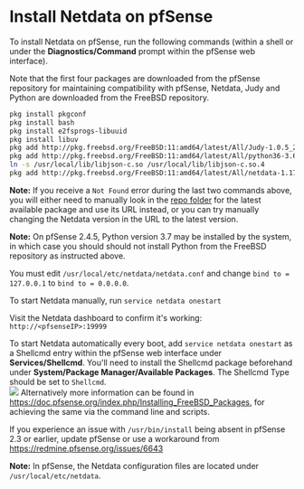 <!--
---
title: "Install Netdata on pfSense"
custom_edit_url: https://github.com/netdata/netdata/edit/master/packaging/installer/methods/pfsense.md
---
-->

# Install Netdata on pfSense

To install Netdata on pfSense, run the following commands (within a shell or under the **Diagnostics/Command** prompt
within the pfSense web interface).

Note that the first four packages are downloaded from the pfSense repository for maintaining compatibility with pfSense,
Netdata, Judy and Python are downloaded from the FreeBSD repository.

```sh
pkg install pkgconf
pkg install bash
pkg install e2fsprogs-libuuid
pkg install libuv
pkg add http://pkg.freebsd.org/FreeBSD:11:amd64/latest/All/Judy-1.0.5_2.txz
pkg add http://pkg.freebsd.org/FreeBSD:11:amd64/latest/All/python36-3.6.9.txz
ln -s /usr/local/lib/libjson-c.so /usr/local/lib/libjson-c.so.4
pkg add http://pkg.freebsd.org/FreeBSD:11:amd64/latest/All/netdata-1.17.1.txz
```

**Note:** If you receive a `Not Found` error during the last two commands above, you will either need to manually look
in the [repo folder](http://pkg.freebsd.org/FreeBSD:11:amd64/latest/All/) for the latest available package and use its
URL instead, or you can try manually changing the Netdata version in the URL to the latest version.

**Note:** On pfSense 2.4.5, Python version 3.7 may be installed by the system, in which case you should should not install Python from the FreeBSD repository as instructed above.

You must edit `/usr/local/etc/netdata/netdata.conf` and change `bind to = 127.0.0.1` to `bind to = 0.0.0.0`.

To start Netdata manually, run `service netdata onestart`  

Visit the Netdata dashboard to confirm it's working: `http://<pfsenseIP>:19999`

To start Netdata automatically every boot, add `service netdata onestart` as a Shellcmd entry within the pfSense web
interface under **Services/Shellcmd**. You'll need to install the Shellcmd package beforehand under **System/Package
Manager/Available Packages**. The Shellcmd Type should be set to `Shellcmd`.  
![](https://i.imgur.com/wcKiPe1.png) Alternatively more information can be found in
<https://doc.pfsense.org/index.php/Installing_FreeBSD_Packages>, for achieving the same via the command line and
scripts.

If you experience an issue with `/usr/bin/install` being absent in pfSense 2.3 or earlier, update pfSense or use a
workaround from <https://redmine.pfsense.org/issues/6643>  

**Note:** In pfSense, the Netdata configuration files are located under `/usr/local/etc/netdata`.
